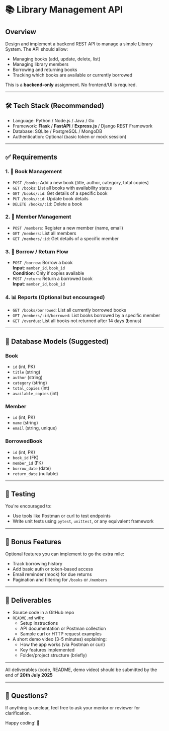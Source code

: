 # 📚 Library Management API

## Overview

Design and implement a backend REST API to manage a simple Library System. The API should allow:
- Managing books (add, update, delete, list)
- Managing library members
- Borrowing and returning books
- Tracking which books are available or currently borrowed

This is a **backend-only** assignment. No frontend/UI is required.

---

## 🛠️ Tech Stack (Recommended)

- Language: Python / Node.js / Java / Go
- Framework: **Flask** / **FastAPI** / **Express.js** / Django REST Framework
- Database: SQLite / PostgreSQL / MongoDB
- Authentication: Optional (basic token or mock session)

---

## ✅ Requirements

### 1. 📘 Book Management
- `POST /books`: Add a new book (title, author, category, total copies)
- `GET /books`: List all books with availability status
- `GET /books/:id`: Get details of a specific book
- `PUT /books/:id`: Update book details
- `DELETE /books/:id`: Delete a book

### 2. 👥 Member Management
- `POST /members`: Register a new member (name, email)
- `GET /members`: List all members
- `GET /members/:id`: Get details of a specific member

### 3. 🔄 Borrow / Return Flow
- `POST /borrow`: Borrow a book  
  **Input**: `member_id`, `book_id`  
  **Condition**: Only if copies available  
- `POST /return`: Return a borrowed book  
  **Input**: `member_id`, `book_id`

### 4. 📊 Reports (Optional but encouraged)
- `GET /books/borrowed`: List all currently borrowed books
- `GET /members/:id/borrowed`: List books borrowed by a specific member
- `GET /overdue`: List all books not returned after 14 days (bonus)

---

## 🧱 Database Models (Suggested)

### Book
- `id` (int, PK)
- `title` (string)
- `author` (string)
- `category` (string)
- `total_copies` (int)
- `available_copies` (int)

### Member
- `id` (int, PK)
- `name` (string)
- `email` (string, unique)

### BorrowedBook
- `id` (int, PK)
- `book_id` (FK)
- `member_id` (FK)
- `borrow_date` (date)
- `return_date` (nullable)

---

## 🧪 Testing

You're encouraged to:
- Use tools like Postman or curl to test endpoints
- Write unit tests using `pytest`, `unittest`, or any equivalent framework

---

## 🚀 Bonus Features

Optional features you can implement to go the extra mile:
- Track borrowing history
- Add basic auth or token-based access
- Email reminder (mock) for due returns
- Pagination and filtering for `/books` or `/members`

---

## 📁 Deliverables

- Source code in a GitHub repo
- `README.md` with:
  - Setup instructions
  - API documentation or Postman collection
  - Sample curl or HTTP request examples
- A short demo video (3–5 minutes) explaining:
  - How the app works (via Postman or curl)
  - Key features implemented
  -  Folder/project structure (briefly)
---

All deliverables (code, README, demo video) should be submitted by the end of **20th July 2025** 

---

## 💬 Questions?

If anything is unclear, feel free to ask your mentor or reviewer for clarification.

Happy coding! 🚀
